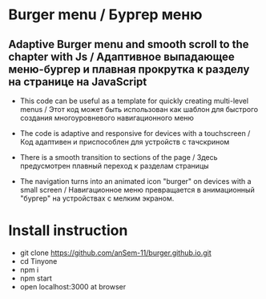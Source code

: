 # Burger menu / Бургер меню  

## Adaptive Burger menu and smooth scroll to the chapter with Js / Адаптивное выпадающее меню-бургер и плавная прокрутка к разделу на странице на JavaScript  

- This code can be useful as a template for quickly creating multi-level menus / Этот код может быть использован как шаблон для быстрого создания многоуровневого навигационного меню  

- The code is adaptive and responsive for devices with a touchscreen / Код адаптивен и приспособлен для устройств с тачскрином  

- There is a smooth transition to sections of the page / Здесь предусмотрен плавный переход к разделам страницы

- The navigation turns into an animated icon "burger" on devices with a small screen / Навигационное меню превращается в анимационный "бургер" на устройствах с мелким экраном.

# Install instruction

* git clone https://github.com/anSem-11/burger.github.io.git
* cd Tinyone
* npm i
* npm start
* open localhost:3000 at browser
